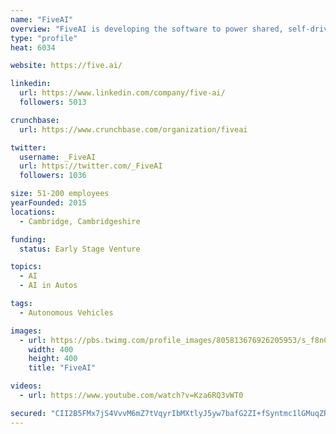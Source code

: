 ```yaml
---
name: "FiveAI"
overview: "FiveAI is developing the software to power shared, self-driving vehicle services in Europe."
type: "profile"
heat: 6034

website: https://five.ai/

linkedin:
  url: https://www.linkedin.com/company/five-ai/
  followers: 5013

crunchbase:
  url: https://www.crunchbase.com/organization/fiveai

twitter:
  username: _FiveAI
  url: https://twitter.com/_FiveAI
  followers: 1036

size: 51-200 employees
yearFounded: 2015
locations:
  - Cambridge, Cambridgeshire

funding:
  status: Early Stage Venture

topics:
  - AI
  - AI in Autos

tags:
  - Autonomous Vehicles

images:
  - url: https://pbs.twimg.com/profile_images/805813676926205953/s_f8nCWI_400x400.jpg
    width: 400
    height: 400
    title: "FiveAI"

videos:
  - url: https://www.youtube.com/watch?v=Kza6RQ3vWT0

secured: "CII2B5FMx7jS4VvvM6mZ7tVqyrIbMXtlyJ5yw7bafG2ZI+fSyntmc1lGMuqZRlN5OKIQ6GwuTz69HGJrt9KWio1yB7nQ54hzuOHTvoRnhNN9WIYR3zJYHQQm6JbDreKWb1DOhp+JpLhGLZ4E0QkEToZh3Ml/1gD6LDC9/Jsq4WKLJ2eLQgi8p0bGiIzP93Za3AYPeAAnU9Y2gyA3DcAskREqr1Ita6B0lx0nW2uU/NbWhcllxdoFAiAkDWAybznJH+x7VbPXR9aLnHc/GLedxA==;bATvK7OZEKkJ7iyWRs8yig=="
---
```


